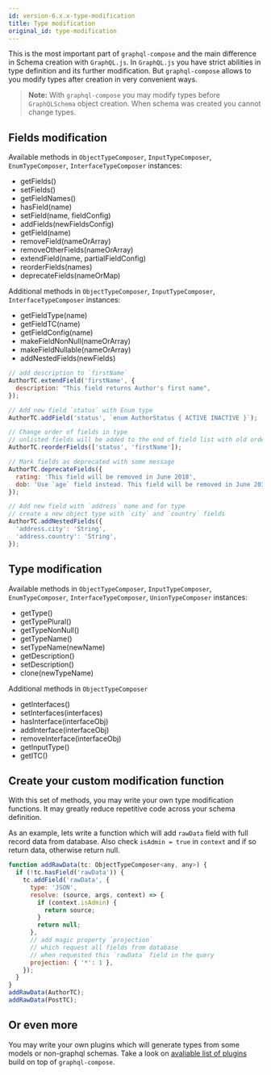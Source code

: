 ```yaml
---
id: version-6.x.x-type-modification
title: Type modification
original_id: type-modification
---
```


This is the most important part of `graphql-compose` and the main difference in Schema creation with `GraphQL.js`. In `GraphQL.js` you have strict abilities in type definition and its further modification. But `graphql-compose` allows to you modify types after creation in very convenient ways.

> **Note:** With `graphql-compose` you may modify types before `GraphQLSchema` object creation. When schema was created you cannot change types.

## Fields modification

Available methods in `ObjectTypeComposer`, `InputTypeComposer`, `EnumTypeComposer`, `InterfaceTypeComposer` instances:

- getFields()
- setFields()
- getFieldNames()
- hasField(name)
- setField(name, fieldConfig)
- addFields(newFieldsConfig)
- getField(name)
- removeField(nameOrArray)
- removeOtherFields(nameOrArray)
- extendField(name, partialFieldConfig)
- reorderFields(names)
- deprecateFields(nameOrMap)

Additional methods in `ObjectTypeComposer`, `InputTypeComposer`, `InterfaceTypeComposer` instances:

- getFieldType(name)
- getFieldTC(name)
- getFieldConfig(name)
- makeFieldNonNull(nameOrArray)
- makeFieldNullable(nameOrArray)
- addNestedFields(newFields)

```js
// add description to `firstName`
AuthorTC.extendField('firstName', {
  description: "This field returns Author's first name",
});

// Add new field `status` with Enum type
AuthorTC.addField('status', `enum AuthorStatus { ACTIVE INACTIVE }`);

// Change order of fields in type
// unlisted fields will be added to the end of field list with old order
AuthorTC.reorderFields(['status', 'firstName']);

// Mark fields as deprecated with some message
AuthorTC.deprecateFields({
  rating: 'This field will be removed in June 2018',
  dob: 'Use `age` field instead. This field will be removed in June 2018',
});

// Add new field with `address` name and for type
// create a new object type with `city` and `country` fields
AuthorTC.addNestedFields({
  'address.city': 'String',
  'address.country': 'String',
});
```

## Type modification

Available methods in `ObjectTypeComposer`, `InputTypeComposer`, `EnumTypeComposer`, `InterfaceTypeComposer`, `UnionTypeComposer` instances:

- getType()
- getTypePlural()
- getTypeNonNull()
- getTypeName()
- setTypeName(newName)
- getDescription()
- setDescription()
- clone(newTypeName)

Additional methods in `ObjectTypeComposer`

- getInterfaces()
- setInterfaces(interfaces)
- hasInterface(interfaceObj)
- addInterface(interfaceObj)
- removeInterface(interfaceObj)
- getInputType()
- getITC()

## Create your custom modification function

With this set of methods, you may write your own type modification functions. It may greatly reduce repetitive code across your schema definition.

As an example, lets write a function which will add `rawData` field with full record data from database. Also check `isAdmin = true` in `context` and if so return data, otherwise return null.

```js
function addRawData(tc: ObjectTypeComposer<any, any>) {
  if (!tc.hasField('rawData')) {
    tc.addField('rawData', {
      type: 'JSON',
      resolve: (source, args, context) => {
        if (context.isAdmin) {
          return source;
        }
        return null;
      },
      // add magic property `projection`
      // which request all fields from database
      // when requested this `rawData` field in the query
      projection: { '*': 1 },
    });
  }
}
addRawData(AuthorTC);
addRawData(PostTC);
```

## Or even more

You may write your own plugins which will generate types from some models or non-graphql schemas. Take a look on [avaliable list of plugins](plugins/list-of-plugins.md) build on top of `graphql-compose`.
